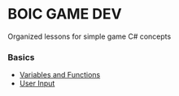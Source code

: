 # BOIC GAME DEV

Organized lessons for simple game C# concepts

### Basics
* [Variables and Functions](https://github.com/tairaBOIC/BOIC-GD/blob/main/Variables-and-Functions.md)
* [User Input](https://github.com/tairaBOIC/BOIC-GD/blob/main/Variables-and-Functions.md)

